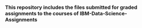 ### This repository includes the files submitted for graded assignments to the courses of IBM-Data-Science-Assignments
